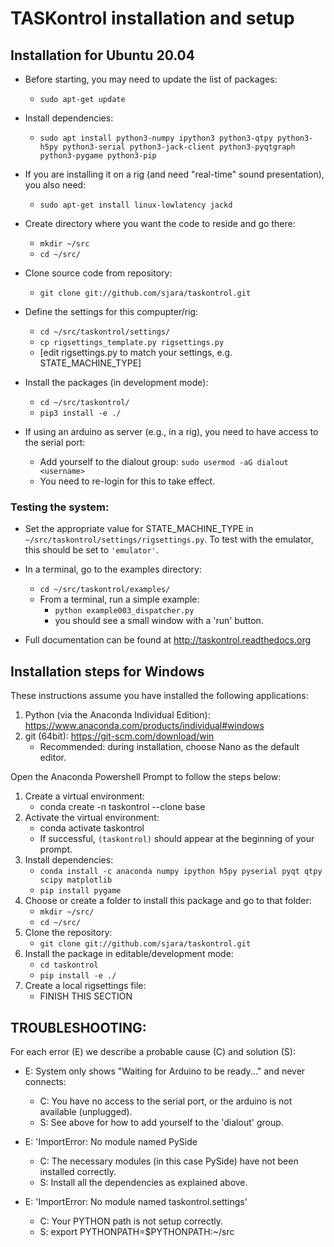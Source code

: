 # TASKontrol installation and setup

## Installation for Ubuntu 20.04

* Before starting, you may need to update the list of packages:
  * `sudo apt-get update`

* Install dependencies:
  * `sudo apt install python3-numpy ipython3 python3-qtpy python3-h5py python3-serial python3-jack-client python3-pyqtgraph python3-pygame python3-pip`

* If you are installing it on a rig (and need "real-time" sound presentation), you also need:
  * `sudo apt-get install linux-lowlatency jackd`

* Create directory where you want the code to reside and go there:
  * `mkdir ~/src`
  * `cd ~/src/`

* Clone source code from repository:
  * `git clone git://github.com/sjara/taskontrol.git`

* Define the settings for this compupter/rig:
  * `cd ~/src/taskontrol/settings/`
  * `cp rigsettings_template.py rigsettings.py`
  * [edit rigsettings.py to match your settings, e.g. STATE_MACHINE_TYPE]

* Install the packages (in development mode):
  * `cd ~/src/taskontrol/`
  * `pip3 install -e ./`

* If using an arduino as server (e.g., in a rig), you need to have access to the serial port:
  * Add yourself to the dialout group: `sudo usermod -aG dialout <username>`
  * You need to re-login for this to take effect.

### Testing the system:
* Set the appropriate value for STATE_MACHINE_TYPE in `~/src/taskontrol/settings/rigsettings.py`. To test with the emulator, this should be set to `'emulator'`.
* In a terminal, go to the examples directory:
  * `cd ~/src/taskontrol/examples/`
  * From a terminal, run a simple example:
    * `python example003_dispatcher.py`
    * you should see a small window with a 'run' button.

* Full documentation can be found at http://taskontrol.readthedocs.org


## Installation steps for Windows

These instructions assume you have installed the following applications:
1. Python (via the Anaconda Individual Edition): https://www.anaconda.com/products/individual#windows
1. git (64bit): https://git-scm.com/download/win
   * Recommended: during installation, choose Nano as the default editor.

Open the Anaconda Powershell Prompt to follow the steps below:
1. Create a virtual environment:
   * conda create -n taskontrol --clone base
1. Activate the virtual environment:
   * conda activate taskontrol
   * If successful, `(taskontrol)` should appear at the beginning of your prompt.
1. Install dependencies:
   * `conda install -c anaconda numpy ipython h5py pyserial pyqt qtpy scipy matplotlib`
   * `pip install pygame`
1. Choose or create a folder to install this package and go to that folder:
   * `mkdir ~/src/`
   * `cd ~/src/`
1. Clone the repository:
   * `git clone git://github.com/sjara/taskontrol.git`
1. Install the package in editable/development mode:
   * `cd taskontrol`
   * `pip install -e ./`
1. Create a local rigsettings file:
   * FINISH THIS SECTION



## TROUBLESHOOTING:

For each error (E) we describe a probable cause (C) and solution (S):

* E: System only shows "Waiting for Arduino to be ready..." and never connects:
  * C: You have no access to the serial port, or the arduino is not available (unplugged).
  * S: See above for how to add yourself to the 'dialout' group.

* E: 'ImportError: No module named PySide
  * C: The necessary modules (in this case PySide) have not been installed correctly.
  * S: Install all the dependencies as explained above.

* E: 'ImportError: No module named taskontrol.settings'
  * C:  Your PYTHON path is not setup correctly.
  * S:  export PYTHONPATH=$PYTHONPATH:~/src
